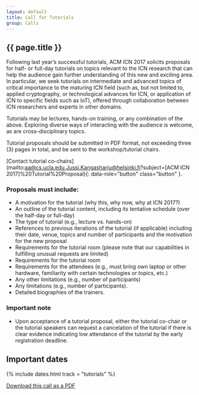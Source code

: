 ```yaml
---
layout: default
title: Call for Tutorials
group: Calls
---
```


## {{ page.title }}

Following last year’s successful tutorials, ACM ICN 2017 solicits proposals for half- or full-day tutorials on topics relevant to the ICN research that can help the audience gain further understanding of this new and exciting area. In particular, we seek tutorials on intermediate and advanced topics of critical importance to the maturing ICN field (such as, but not limited to, applied cryptography, or technological advances for ICN, or application of ICN to specific fields such as IoT), offered through collaboration between ICN researchers and experts in other domains.

Tutorials may be lectures, hands-on training, or any combination of the above. Exploring diverse ways of interacting with the audience is welcome, as are cross-disciplinary topics. 

Tutorial proposals should be submitted in PDF format, not exceeding three (3) pages in total, and be sent to the workshop/tutorial chairs.

[Contact tutorial co-chairs](mailto:aa@cs.ucla.edu,Jussi.Kangasharju@helsinki.fi?subject=[ACM ICN 2017]%20Tutorial%20Proposal){: data-role="button" class="button" }.

### Proposals must include:

- A motivation for the tutorial (why this, why now, why at ICN 2017?)
- An outline of the tutorial content, including its tentative schedule (over the half-day or full-day)
- The type of tutorial (e.g., lecture vs. hands-on)
- References to previous iterations of the tutorial (if applicable) including their date, venue, topics and number of participants and the motivation for the new proposal
- Requirements for the tutorial room (please note that our capabilities in fulfilling unusual requests are limited)
- Requirements for the tutorial room
- Requirements for the attendees (e.g., must bring own laptop or other hardware, familiarity with certain technologies or topics, etc.)
- Any other limitations (e.g., number of participants)
- Any limitations (e.g., number of participants).
- Detailed biographies of the trainers.

### Important note

- Upon acceptance of a tutorial proposal, either the tutorial co-chair or the tutorial speakers can request a cancelation of the tutorial if there is clear evidence indicating low attendance of the tutorial by the early registration deadline.

## Important dates

{% include dates.html track = "tutorials" %}

<a href="{{ site.baseurl }}/misc/ICN2017-CallForTutorials.pdf" rel="external" data-role="button" class="dl-button button">Download this call as a PDF</a>
